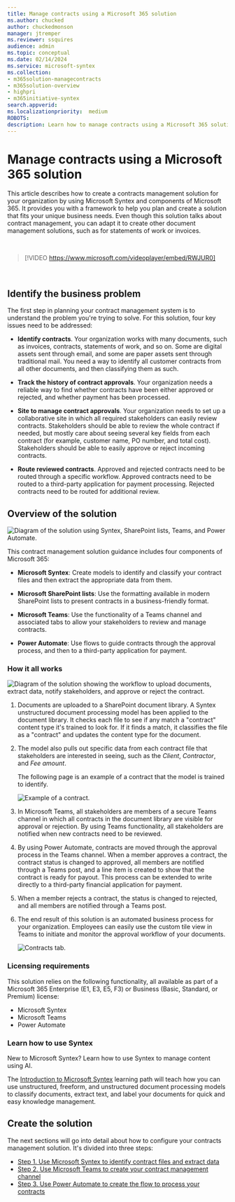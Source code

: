 ```yaml
---
title: Manage contracts using a Microsoft 365 solution
ms.author: chucked
author: chuckedmonson
manager: jtremper
ms.reviewer: ssquires
audience: admin
ms.topic: conceptual
ms.date: 02/14/2024
ms.service: microsoft-syntex
ms.collection:
- m365solution-managecontracts
- m365solution-overview
- highpri
- m365initiative-syntex
search.appverid: 
ms.localizationpriority:  medium
ROBOTS: 
description: Learn how to manage contracts using a Microsoft 365 solution of Microsoft Syntex, SharePoint lists, Microsoft Teams, and Power Automate.
---
```


# Manage contracts using a Microsoft 365 solution

This article describes how to create a contracts management solution for your organization by using Microsoft Syntex and components of Microsoft 365. It provides you with a framework to help you plan and create a solution that fits your unique business needs. Even though this solution talks about contract management, you can adapt it to create other document management solutions, such as for statements of work or invoices.

</br>

> [!VIDEO https://www.microsoft.com/videoplayer/embed/RWJUR0]

</br>

## Identify the business problem

The first step in planning your contract management system is to understand the problem you're trying to solve. For this solution, four key issues need to be addressed:

- **Identify contracts**. Your organization works with many documents, such as invoices, contracts, statements of work, and so on.  Some are digital assets sent through email, and some are paper assets sent through traditional mail. You need a way to identify all customer contracts from all other documents, and then classifying them as such.

- **Track the history of contract approvals**. Your organization needs a reliable way to find whether contracts have been either approved or rejected, and whether payment has been processed. 

- **Site to manage contract approvals**. Your organization needs to set up a collaborative site in which all required stakeholders can easily review contracts. Stakeholders should be able to review the whole contract if needed, but mostly care about seeing several key fields from each contract (for example, customer name, PO number, and total cost). Stakeholders should be able to easily approve or reject incoming contracts.

- **Route reviewed contracts**. Approved and rejected contracts need to be routed through a specific workflow. Approved contracts need to be routed to a third-party application for payment processing. Rejected contracts need to be routed for additional review.

## Overview of the solution

  ![Diagram of the solution using Syntex, SharePoint lists, Teams, and Power Automate.](../media/content-understanding/syntex-solution-manage-contracts-setup-steps.png)

This contract management solution guidance includes four components of Microsoft 365:

- **Microsoft Syntex**: Create models to identify and classify your contract files and then extract the appropriate data from them.

- **Microsoft SharePoint lists**: Use the formatting available in modern SharePoint lists to present contracts in a business-friendly format.

- **Microsoft Teams**: Use the functionality of a Teams channel and associated tabs to allow your stakeholders to review and manage contracts.

- **Power Automate**: Use flows to guide contracts through the approval process, and then to a third-party application for payment.

### How it all works

  ![Diagram of the solution showing the workflow to upload documents, extract data, notify stakeholders, and approve or reject the contract.](../media/content-understanding/syntex-solution-manage-contracts-overview.png)

1. Documents are uploaded to a SharePoint document library. A Syntex unstructured document processing model has been applied to the document library. It checks each file to see if any match a "contract" content type it's trained to look for. If it finds a match, it classifies the file as a "contract" and updates the content type for the document.

2. The model also pulls out specific data from each contract file that stakeholders are interested in seeing, such as the *Client*, *Contractor*, and *Fee amount*.

    The following page is an example of a contract that the model is trained to identify.

      ![Example of a contract.](../media/content-understanding/contract.png)

3. In Microsoft Teams, all stakeholders are members of a secure Teams channel in which all contracts in the document library are visible for approval or rejection. By using Teams functionality, all stakeholders are notified when new contracts need to be reviewed.

4. By using Power Automate, contracts are moved through the approval process in the Teams channel. When a member approves a contract, the contract status is changed to approved, all members are notified through a Teams post, and a line item is created to show that the contract is ready for payout. This process can be extended to write directly to a third-party financial application for payment.

5. When a member rejects a contract, the status is changed to rejected, and all members are notified through a Teams post.

6. The end result of this solution is an automated business process for your organization. Employees can easily use the custom tile view in Teams to initiate and monitor the approval workflow of your documents. 

     ![Contracts tab.](../media/content-understanding/tile-view.png)

### Licensing requirements

This solution relies on the following functionality, all available as part of a Microsoft 365 Enterprise (E1, E3, E5, F3) or Business (Basic, Standard, or Premium) license:

- Microsoft Syntex
- Microsoft Teams
- Power Automate

### Learn how to use Syntex

New to Microsoft Syntex? Learn how to use Syntex to manage content using AI.

The [Introduction to Microsoft Syntex](/training/modules/syntex-intro) learning path will teach how you can use unstructured, freeform, and unstructured document processing models to classify documents, extract text, and label your documents for quick and easy knowledge management.

## Create the solution

The next sections will go into detail about how to configure your contracts management solution. It's divided into three steps:

- [Step 1. Use Microsoft Syntex to identify contract files and extract data](solution-manage-contracts-step1.md)
- [Step 2. Use Microsoft Teams to create your contract management channel](solution-manage-contracts-step2.md)
- [Step 3. Use Power Automate to create the flow to process your contracts](solution-manage-contracts-step3.md)
